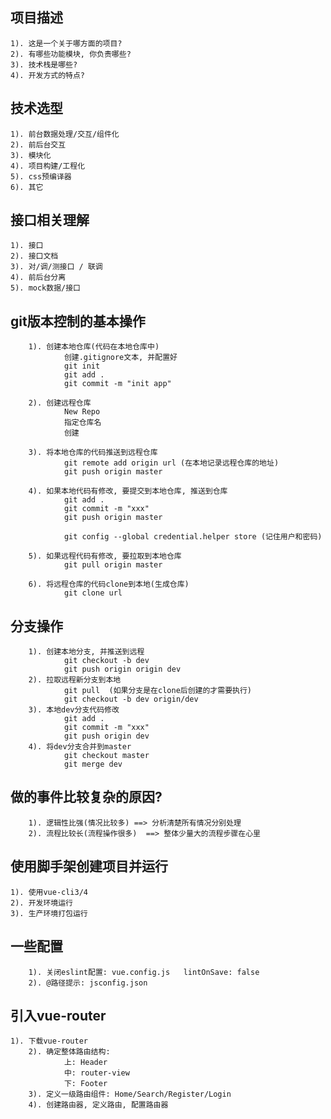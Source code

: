 ## 项目描述
    1). 这是一个关于哪方面的项目?
    2). 有哪些功能模块, 你负责哪些?
    3). 技术栈是哪些?
    4). 开发方式的特点?

## 技术选型
    1). 前台数据处理/交互/组件化
    2). 前后台交互
    3). 模块化
    4). 项目构建/工程化
    5). css预编译器
    6). 其它

## 接口相关理解
    1). 接口
    2). 接口文档
    3). 对/调/测接口 / 联调
    4). 前后台分离
    5). mock数据/接口

## git版本控制的基本操作
		1). 创建本地仓库(代码在本地仓库中)
				创建.gitignore文本, 并配置好
				git init
				git add .
				git commit -m "init app"

		2). 创建远程仓库
				New Repo
				指定仓库名
				创建		

		3). 将本地仓库的代码推送到远程仓库
				git remote add origin url (在本地记录远程仓库的地址)
				git push origin master

		4). 如果本地代码有修改, 要提交到本地仓库, 推送到仓库
				git add .
				git commit -m "xxx"
				git push origin master

				git config --global credential.helper store (记住用户和密码)

		5). 如果远程代码有修改, 要拉取到本地仓库
				git pull origin master

		6). 将远程仓库的代码clone到本地(生成仓库)
				git clone url

## 分支操作
		1). 创建本地分支, 并推送到远程
				git checkout -b dev
				git push origin origin dev
		2). 拉取远程新分支到本地
				git pull  (如果分支是在clone后创建的才需要执行)
				git checkout -b dev origin/dev
		3). 本地dev分支代码修改
				git add .
				git commit -m "xxx"
				git push origin dev
		4). 将dev分支合并到master
				git checkout master
				git merge dev

## 做的事件比较复杂的原因?
		1). 逻辑性比强(情况比较多) ==> 分析清楚所有情况分别处理
		2). 流程比较长(流程操作很多)  ==> 整体少量大的流程步骤在心里
	
## 使用脚手架创建项目并运行
    1). 使用vue-cli3/4
    2). 开发环境运行
    3). 生产环境打包运行

## 一些配置
		1). 关闭eslint配置: vue.config.js   lintOnSave: false
		2). @路径提示: jsconfig.json

## 引入vue-router
    1). 下载vue-router
		2). 确定整体路由结构:
				上: Header
				中: router-view
				下: Footer
		3). 定义一级路由组件: Home/Search/Register/Login
		4). 创建路由器, 定义路由, 配置路由器
	